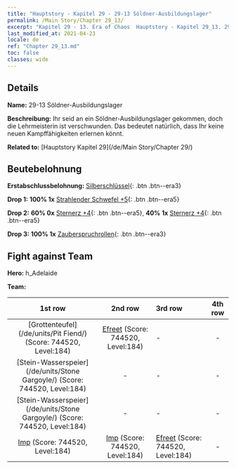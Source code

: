 ```yaml
---
title: "Hauptstory - Kapitel 29 - 29-13 Söldner-Ausbildungslager"
permalink: /Main Story/Chapter 29_13/
excerpt: "Kapitel 29 - 13. Era of Chaos  Hauptstory - Kapitel 29_13. 29-13 Söldner-Ausbildungslager"
last_modified_at: 2021-04-23
locale: de
ref: "Chapter 29_13.md"
toc: false
classes: wide
---
```


## Details

 **Name:** 29-13 Söldner-Ausbildungslager

 **Beschreibung:** Ihr seid an ein Söldner-Ausbildungslager gekommen, doch die Lehrmeisterin ist verschwunden. Das bedeutet natürlich, dass Ihr keine neuen Kampffähigkeiten erlernen könnt.

 **Related to:** [Hauptstory Kapitel 29](/de/Main Story/Chapter 29/)

## Beutebelohnung

 **Erstabschlussbelohnung:** [Silberschlüssel](/ItemsDE/con_693/){: .btn .btn--era3}

 **Drop 1:** **100% 1x** [Strahlender Schwefel +5](/ItemsDE/mat_99/){: .btn .btn--era5}

 **Drop 2:** **60% 0x** [Sternerz +4](/ItemsDE/mat_89/){: .btn .btn--era5}, **40% 1x** [Sternerz +4](/ItemsDE/mat_89/){: .btn .btn--era5}

 **Drop 3:** **100% 1x** [Zauberspruchrollen](/ItemsDE/con_694/){: .btn .btn--era3}


## Fight against Team
 **Hero:** h_Adelaide

 **Team:**


  | 1st row | 2nd row | 3rd row | 4th row |
  |:----:|:----:|:----|:----:|
  | [Grottenteufel](/de/units/Pit Fiend/) (Score: 744520, Level:184)  | [Efreet](/de/units/Efreeti/) (Score: 744520, Level:184)  | - | - |
  | [Stein-Wasserspeier](/de/units/Stone Gargoyle/) (Score: 744520, Level:184)  | - | - | - |
  | [Stein-Wasserspeier](/de/units/Stone Gargoyle/) (Score: 744520, Level:184)  | - | - | - |
  | [Imp](/de/units/Imp/) (Score: 744520, Level:184)  | [Imp](/de/units/Imp/) (Score: 744520, Level:184)  | [Efreet](/de/units/Efreeti/) (Score: 744520, Level:184)  | - |


